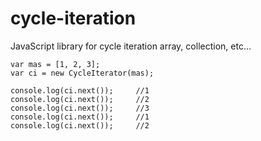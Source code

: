 # cycle-iteration
JavaScript library for cycle iteration array, collection, etc...

```
var mas = [1, 2, 3];
var ci = new CycleIterator(mas);

console.log(ci.next());     //1
console.log(ci.next());     //2
console.log(ci.next());     //3
console.log(ci.next());     //1
console.log(ci.next());     //2
```